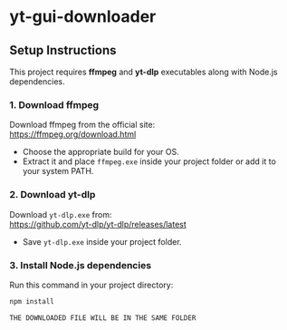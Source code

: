 # yt-gui-downloader

## Setup Instructions

This project requires **ffmpeg** and **yt-dlp** executables along with Node.js dependencies.

### 1. Download ffmpeg

Download ffmpeg from the official site:  
https://ffmpeg.org/download.html

- Choose the appropriate build for your OS.
- Extract it and place `ffmpeg.exe` inside your project folder or add it to your system PATH.

### 2. Download yt-dlp

Download `yt-dlp.exe` from:  
https://github.com/yt-dlp/yt-dlp/releases/latest

- Save `yt-dlp.exe` inside your project folder.

### 3. Install Node.js dependencies

Run this command in your project directory:

```bash
npm install

THE DOWNLOADED FILE WILL BE IN THE SAME FOLDER
